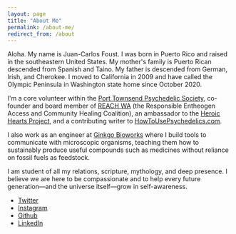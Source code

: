 ```yaml
---
layout: page
title: "About Me"
permalink: /about-me/
redirect_from: /about
---
```


Aloha. My name is Juan-Carlos Foust. I was born in Puerto Rico and raised in the southeastern United States. My mother's family is Puerto Rican descended from Spanish and Taino. My father is descended from German, Irish, and Cherokee. I moved to California in 2009 and have called the Olympic Peninsula in Washington state home since October 2020.

I'm a core volunteer within the [Port Townsend Psychedelic Society][ptps], co-founder and board member of [REACH WA](https://reachwa.org) (the Responsible Entheogen Access and Community Healing Coalition), an ambassador to the [Heroic Hearts Project](https://www.heroicheartsproject.org), and a contributing writer to [HowToUsePsychedelics.com](https://HowToUsePsychedelics.com).

I also work as an engineer at [Ginkgo Bioworks][ginkgo] where I build tools to communicate with microscopic organisms, teaching them how to sustainably produce useful compounds such as medicines without reliance on fossil fuels as feedstock.

I am student of all my relations, scripture, mythology, and deep presence. I believe we are here to be compassionate and to help every future generation—and the universe itself—grow in self-awareness.

- [Twitter](https://twitter.com/kharmabum)
- [Instagram](https://instagram.com/kharmabum)
- [Github](https://github.com/kharmabum)
- [LinkedIn](https://www.linkedin.com/in/foustjc/)

[ptps]: https://www.porttownsendpsychedelicsociety.org
[ginkgo]: https://www.ginkgobioworks.com
[Zymergen]: https://www.zymergen.com
